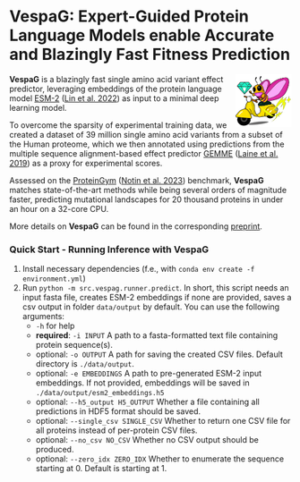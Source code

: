 
# VespaG: Expert-Guided Protein Language Models enable Accurate and Blazingly Fast Fitness Prediction

<img align="right" src="images/vespag.png" alt="image" height="20%" width="20%" />

**VespaG** is a blazingly fast single amino acid variant effect predictor, leveraging embeddings of the protein language model [ESM-2](https://github.com/facebookresearch/esm) ([Lin et al. 2022](https://www.science.org/doi/abs/10.1126/science.ade2574)) as input to a minimal deep learning model. 

To overcome the sparsity of experimental training data, we created a dataset of 39 million single amino acid variants from a subset of the Human proteome, which we then annotated using predictions from the multiple sequence alignment-based effect predictor [GEMME](http://www.lcqb.upmc.fr/GEMME/Home.html) ([Laine et al. 2019](https://doi.org/10.1093/molbev/msz179)) as a proxy for experimental scores. 

Assessed on the [ProteinGym](https://proteingym.org) ([Notin et al. 2023](https://www.biorxiv.org/content/10.1101/2023.12.07.570727v1)) benchmark, **VespaG** matches state-of-the-art methods while being several orders of magnitude faster, predicting mutational landscapes for 20 thousand proteins in under an hour on a 32-core CPU. 

More details on **VespaG** can be found in the corresponding [preprint](https://www.biorxiv.org/).

### Quick Start - Running Inference with VespaG
1. Install necessary dependencies (f.e., with `conda env create -f environment.yml`)
2. Run `python -m src.vespag.runner.predict`. In short, this script needs an input fasta file, creates ESM-2 embeddings if none are provided, saves a csv output in folder `data/output` by default. You can use the following arguments:
    - `-h` for help
    - **required**: `-i INPUT` A path to a fasta-formatted text file containing protein sequence(s). 
    - optional: `-o OUTPUT` A path for saving the created CSV files. Default directory is `./data/output`.
    - optional: `-e EMBEDDINGS` A path to pre-generated ESM-2 input embeddings. If not provided, embeddings will be saved in `./data/output/esm2_embeddings.h5`
    - optional: `--h5_output H5_OUTPUT` Whether a file containing all predictions in HDF5 format should be saved.
    - optional: `--single_csv SINGLE_CSV` Whether to return one CSV file for all proteins instead of per-protein CSV files.
    - optional: `--no_csv NO_CSV` Whether no CSV output should be produced.
    - optional: `--zero_idx ZERO_IDX` Whether to enumerate the sequence starting at 0. Default is starting at 1. 